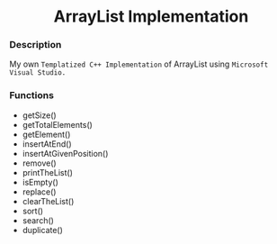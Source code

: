 <h1 align="center">ArrayList Implementation</h1>

### Description
My own `Templatized C++ Implementation` of ArrayList using `Microsoft Visual Studio.`

### Functions
- getSize()
- getTotalElements()
- getElement()
- insertAtEnd()
- insertAtGivenPosition()
- remove()
- printTheList()
- isEmpty()
- replace()
- clearTheList()
- sort()
- search()
- duplicate()
